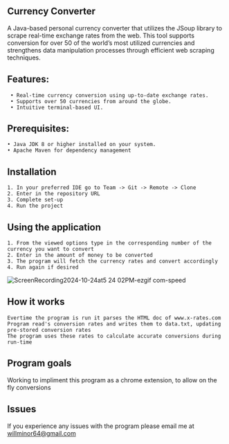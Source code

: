 ## Currency Converter
A Java-based personal currency converter that utilizes the JSoup library to scrape real-time exchange rates from the web. This tool supports conversion for over 50 of the world’s most utilized currencies and strengthens data manipulation processes through efficient web scraping techniques.

## Features:

	 • Real-time currency conversion using up-to-date exchange rates.
	 • Supports over 50 currencies from around the globe.
	 • Intuitive terminal-based UI.

## Prerequisites:
	• Java JDK 8 or higher installed on your system.
	• Apache Maven for dependency management 
## Installation
	1. In your preferred IDE go to Team -> Git -> Remote -> Clone
	2. Enter in the repository URL
	3. Complete set-up
	4. Run the project

## Using the application
	1. From the viewed options type in the corresponding number of the currency you want to convert
	2. Enter in the amount of money to be converted
	3. The program will fetch the currency rates and convert accordingly
	4. Run again if desired

![ScreenRecording2024-10-24at5 24 02PM-ezgif com-speed](https://github.com/user-attachments/assets/3a8a126c-6d4f-4ec1-8cf2-c87f1dc8ada3)
## How it works
	Evertime the program is run it parses the HTML doc of www.x-rates.com
	Program read's conversion rates and writes them to data.txt, updating pre-stored conversion rates
	The program uses these rates to calculate accurate conversions during run-time

## Program goals
Working to impliment this program as a chrome extension, to allow on the fly conversions

## Issues
If you experience any issues with the program please email me at willminor64@gmail.com
